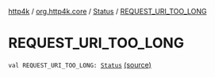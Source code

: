 [http4k](../../index.md) / [org.http4k.core](../index.md) / [Status](index.md) / [REQUEST_URI_TOO_LONG](./-r-e-q-u-e-s-t_-u-r-i_-t-o-o_-l-o-n-g.md)

# REQUEST_URI_TOO_LONG

`val REQUEST_URI_TOO_LONG: `[`Status`](index.md) [(source)](https://github.com/http4k/http4k/blob/master/http4k-core/src/main/kotlin/org/http4k/core/Status.kt#L44)
